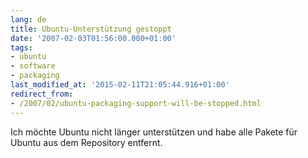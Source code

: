 ```yaml
---
lang: de
title: Ubuntu-Unterstützung gestoppt
date: '2007-02-03T01:56:00.000+01:00'
tags:
- ubuntu
- software
- packaging
last_modified_at: '2015-02-11T21:05:44.916+01:00'
redirect_from:
- /2007/02/ubuntu-packaging-support-will-be-stopped.html
---
```


Ich möchte Ubuntu nicht länger unterstützen und habe alle Pakete für Ubuntu aus
dem Repository entfernt.

<!-- vim: set tw=79 ts=2 sw=2 ai si et: -->
